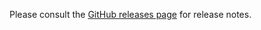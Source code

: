 Please consult the [GitHub releases page](https://github.com/conda-forge/conda-smithy/releases) for release notes.
